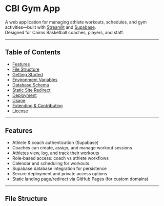 # CBI Gym App

A web application for managing athlete workouts, schedules, and gym activities—built with [Streamlit](https://streamlit.io/) and [Supabase](https://supabase.com/).  
Designed for Cairns Basketball coaches, players, and staff.

---

## Table of Contents

- [Features](#features)
- [File Structure](#file-structure)
- [Getting Started](#getting-started)
- [Environment Variables](#environment-variables)
- [Database Schema](#database-schema)
- [Static Site Redirect](#static-site-redirect)
- [Deployment](#deployment)
- [Usage](#usage)
- [Extending & Contributing](#extending--contributing)
- [License](#license)

---

## Features

- Athlete & coach authentication (Supabase)
- Coaches can create, assign, and manage workout sessions
- Athletes view, log, and track their workouts
- Role-based access: coach vs athlete workflows
- Calendar and scheduling for workouts
- Supabase database integration for persistence
- Secure deployment and private access options
- Static landing page/redirect via GitHub Pages (for custom domains)

---

## File Structure

